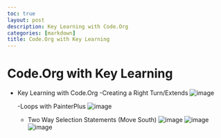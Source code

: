 ```yaml
---
toc: true
layout: post
description: Key Learning with Code.Org
categories: [markdown]
title: Code.Org with Key Learning
---
```


# Code.Org with Key Learning

- Key Learning with Code.Org
    -Creating a Right Turn/Extends
    ![image](https://user-images.githubusercontent.com/111528360/188572049-a182b2e9-cbc0-40e0-b05d-b37fdd42ac0b.png)

    -Loops with PainterPlus
    ![image](https://user-images.githubusercontent.com/111528360/188573307-f3932266-1f84-4764-8444-cbbbbecf2f1f.png)

    - Two Way Selection Statements (Move South)
    ![image](https://user-images.githubusercontent.com/111528360/188574879-6f7fe54c-886b-4ac5-b013-601409d56ee4.png)
    ![image](https://user-images.githubusercontent.com/111528360/188575186-fb40c654-1786-450b-b609-874e7b46d18d.png)
    ![image](https://user-images.githubusercontent.com/111528360/188575260-ce529a5d-bffc-4835-9c36-96cadb588f6a.png)
